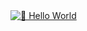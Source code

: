 <a href="https://shubhamraj-24.github.io/Shubham-Raj-Portfolio/"  target="_blank" rel="noopener" >
  <img src="https://github.com/shubhamraj-24/shubhamraj-24/blob/main/assets/shubham_gif3.gif" alt="👋 Hello World"/>
</a>
